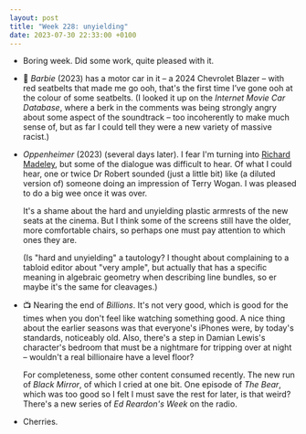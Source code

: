 ```yaml
---
layout: post
title: "Week 228: unyielding"
date: 2023-07-30 22:33:00 +0100
---
```


- Boring week. Did some work, quite pleased with it.

- 🎦 <cite>Barbie</cite> (2023) has a motor car in it – a 2024 Chevrolet Blazer – with red seatbelts that made me go ooh, that's the first time I’ve gone ooh at the colour of some seatbelts. (I looked it up on the _Internet Movie Car Database_, where a berk in the comments was being strongly angry about some aspect of the soundtrack – too incoherently to make much sense of, but as far I could tell they were a new variety of massive racist.)

- <cite>Oppenheimer</cite> (2023) (several days later).
  I fear I'm turning into [Richard Madeley](https://www.radiotimes.com/tv/drama/tv-sound-problems-drama-dialogue/ "mumblegate"), but some of the dialogue was difficult to hear. Of what I could hear, one or twice Dr Robert sounded (just a little bit) like (a diluted version of) someone doing an impression of Terry Wogan. I was pleased to do a big wee once it was over.

  It's a shame about the hard and unyielding plastic armrests of the new seats at the cinema. But I think some of the screens still have the older, more comfortable chairs, so perhaps one must pay attention to which ones they are.

  (Is "hard and unyielding" a tautology? I thought about complaining to a tabloid editor about "very ample", but actually that has a specific meaning in algebraic geometry when describing line bundles, so er maybe it's the same for cleavages.)

- 📺 Nearing the end of <cite>Billions</cite>. It's not very good, which is good for the times when you don't feel like watching something good. A nice thing about the earlier seasons was that everyone's iPhones were, by today's standards, noticeably old. Also, there's a step in Damian Lewis's character's bedroom that must be a nightmare for tripping over at night – wouldn't a real billionaire have a level floor?

  For completeness, some other content consumed recently. The new run of <cite>Black Mirror</cite>, of which I cried at one bit. One episode of <cite>The Bear</cite>, which was too good so I felt I must save the rest for later, is that weird? There's a new series of <cite>Ed Reardon's Week</cite> on the radio.

- Cherries.
